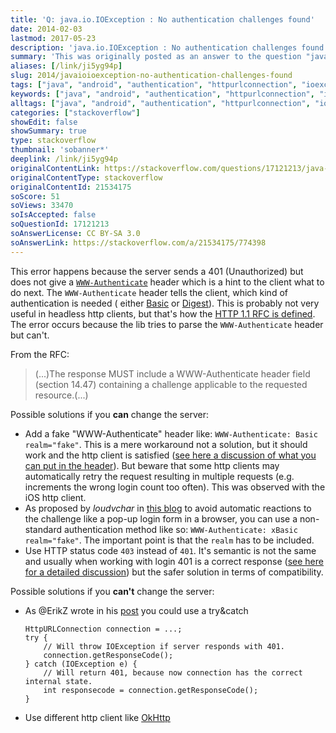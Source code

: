 ```yaml
---
title: 'Q: java.io.IOException : No authentication challenges found'
date: 2014-02-03
lastmod: 2017-05-23
description: 'java.io.IOException : No authentication challenges found'
summary: 'This was originally posted as an answer to the question "java.io.IOException : No authentication challenges found" on stackoverflow.com.'
aliases: [/link/ji5yg94p]
slug: 2014/javaioioexception-no-authentication-challenges-found
tags: ["java", "android", "authentication", "httpurlconnection", "ioexception"]
keywords: ["java", "android", "authentication", "httpurlconnection", "ioexception"]
alltags: ["java", "android", "authentication", "httpurlconnection", "ioexception"]
categories: ["stackoverflow"]
showEdit: false
showSummary: true
type: stackoverflow
thumbnail: 'sobanner*'
deeplink: /link/ji5yg94p
originalContentLink: https://stackoverflow.com/questions/17121213/java-io-ioexception-no-authentication-challenges-found
originalContentType: stackoverflow
originalContentId: 21534175
soScore: 51
soViews: 33470
soIsAccepted: false
soQuestionId: 17121213
soAnswerLicense: CC BY-SA 3.0
soAnswerLink: https://stackoverflow.com/a/21534175/774398
---
```

This error happens because the server sends a 401 (Unauthorized) but does not give
a [`WWW-Authenticate`](https://en.wikipedia.org/wiki/List_of_HTTP_header_fields#Response_fields) header which is a hint
to the client what to do next. The `WWW-Authenticate` header tells the client, which kind of authentication is needed (
either [Basic](http://en.wikipedia.org/wiki/Basic_access_authentication)
or [Digest](http://en.wikipedia.org/wiki/Digest_access_authentication)). This is probably not very useful in headless
http clients, but that's how
the [HTTP 1.1 RFC is defined](http://www.w3.org/Protocols/rfc2616/rfc2616-sec10.html#sec10.4.2). The error occurs
because the lib tries to parse the `WWW-Authenticate` header but can't.

From the RFC:

> (...)The response MUST include a WWW-Authenticate header field (section 14.47) containing a challenge applicable to the requested resource.(...)

Possible solutions if you **can** change the server:

* Add a fake "WWW-Authenticate" header like: `WWW-Authenticate: Basic realm="fake"`. This is a mere workaround not a
  solution, but it should work and the http client is
  satisfied ([see here a discussion of what you can put in the header](https://stackoverflow.com/questions/1748374/http-401-whats-an-appropriate-www-authenticate-header-value)).
  But beware that some http clients may automatically retry the request resulting in multiple requests (e.g. increments
  the wrong login count too often). This was observed with the iOS http client.
* As proposed by _loudvchar_
  in [this blog](http://loudvchar.blogspot.com.es/2010/11/avoiding-browser-popup-for-401.html) to avoid automatic
  reactions to the challenge like a pop-up login form in a browser, you can use a non-standard authentication method
  like so: `WWW-Authenticate: xBasic realm="fake"`. The important point is that the `realm` has to be included.
* Use HTTP status code `403` instead of `401`. It's semantic is not the same and usually when working with login 401 is
  a correct
  response ([see here for a detailed discussion](https://stackoverflow.com/questions/3297048/403-forbidden-vs-401-unauthorized-http-responses))
  but the safer solution in terms of compatibility.

Possible solutions if you **can't** change the server:

*   As @ErikZ wrote in his [post](https://stackoverflow.com/questions/12931791/java-io-ioexception-received-authentication-challenge-is-null-in-ics-4-0-3) you could use a try&catch
    
    ```
    HttpURLConnection connection = ...;
    try {
        // Will throw IOException if server responds with 401.
        connection.getResponseCode(); 
    } catch (IOException e) {
        // Will return 401, because now connection has the correct internal state.
        int responsecode = connection.getResponseCode(); 
    }
    
    ```
    
*   Use different http client like [OkHttp](http://square.github.io/okhttp/)
